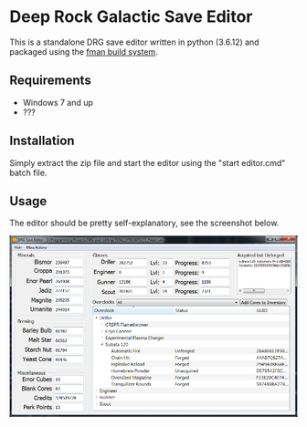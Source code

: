 # Deep Rock Galactic Save Editor
This is a standalone DRG save editor written in python (3.6.12) and packaged using the [fman build system](https://build-system.fman.io). 

## Requirements
- Windows 7 and up
- ???

## Installation
Simply extract the zip file and start the editor using the "start editor.cmd" batch file. 

## Usage
The editor should be pretty self-explanatory, see the screenshot below.

![main_screen](sshot.png)